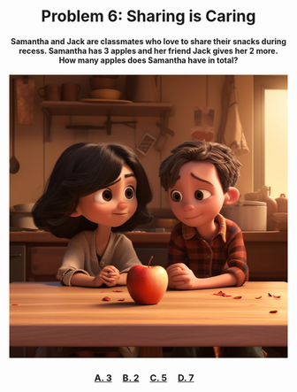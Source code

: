 <h1 align="center">
Problem 6: Sharing is Caring
</h1>

<h4 align="center">
Samantha and Jack are classmates who love to share their snacks during recess. Samantha has 3 apples and her friend Jack gives her 2 more.<br/>How many apples does Samantha have in total?
</h4>

<p align="center">
<img src="sharing.png" height="512"/>
</p>

<h3 align="center"><span><a href="https://raw.githubusercontent.com/rain1024/math/main/assets/lose0.png">A. 3</a></span>&nbsp;&nbsp;&nbsp;&nbsp;
<span><a href="https://raw.githubusercontent.com/rain1024/math/main/assets/lose0.png">B. 2</a></span>&nbsp;&nbsp;&nbsp;&nbsp;
<span><a href="https://raw.githubusercontent.com/rain1024/math/main/assets/win0.png">C. 5</a></span>&nbsp;&nbsp;&nbsp;&nbsp;
<span><a href="https://raw.githubusercontent.com/rain1024/math/main/assets/lose0.png">D. 7</a></span>&nbsp;&nbsp;&nbsp;&nbsp;
</h3>